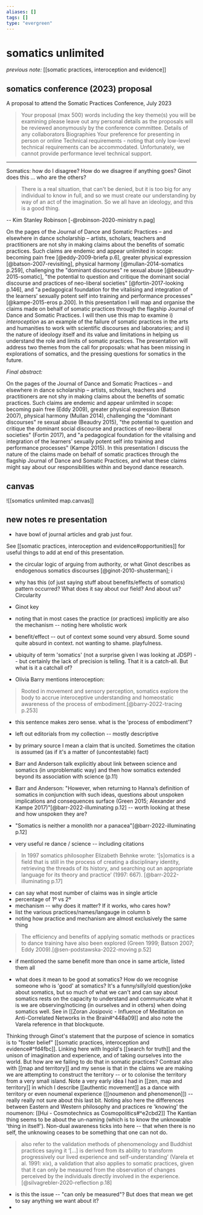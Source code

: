 ```yaml
---
aliases: []
tags: []
type: "evergreen"
---
```


# somatics unlimited

_previous note:_ [[somatic practices, interoception and evidence]]

## somatics conference (2023) proposal
A proposal to attend the Somatic Practices Conference, July 2023

>Your proposal (max 500) words including the key theme(s) you will be examining please leave out any personal details as the proposals will be reviewed anonymously by the conference committee.
>Details of any collaborators
>Biographies
>Your preference for presenting in person or online
>Technical requirements - noting that only low-level technical requirements can be accommodated. Unfortunately, we cannot provide performance level technical support.

--- 

Somatics: how do I disagree? How do we disagree if anything goes? Ginot does this ... who are the others? 

> 	There is a real situation, that can't be denied, but it is too big for any individual to know in full, and so we must create our understanding by way of an act of the imagination. So we all have an ideology, and this is a good thing. 

-- Kim Stanley Robinson [-@robinson-2020-ministry n.pag]

On the pages of the Journal of Dance and Somatic Practices – and elsewhere in dance scholarship – artists, scholars, teachers and practitioners are not shy in making claims about the benefits of somatic practices. Such claims are endemic and appear unlimited in scope: becoming pain free [@eddy-2009-briefa p.6], greater physical expression [@batson-2007-revisiting], physical harmony  [@mullan-2014-somatics p.259], challenging the "dominant discourses" re sexual abuse [@beaudry-2015-somatic], "the potential to question and critique the dominant social discourse and practices of neo-liberal societies" [@fortin-2017-looking p.146], and "a pedagogical foundation for the vitalising and integration of the learners’ sexually potent self into training and performance processes" [@kampe-2015-eros p.200]. In this presentation I will map and organise the claims made on behalf of somatic practices through the flagship Journal of Dance and Somatic Practices. I will then use this map to examine i) _interoception_ as an example of the failure of somatic practices in the arts and humanities to work with scientific discourses and laboratories; and ii) the nature of ideology itself and its value and limitations in helping us understand the role and limits of somatic practices. The presentation will address two themes from the call for proposals: what has been missing in explorations of somatics, and the pressing questions for somatics in the future.

_Final abstract:_

On the pages of the Journal of Dance and Somatic Practices – and elsewhere in dance scholarship – artists, scholars, teachers and practitioners are not shy in making claims about the benefits of somatic practices. Such claims are endemic and appear unlimited in scope: becoming pain free (Eddy 2009), greater physical expression (Batson 2007), physical harmony (Mullan 2014), challenging the "dominant discourses" re sexual abuse (Beaudry 2015), "the potential to question and critique the dominant social discourse and practices of neo-liberal societies" (Fortin 2017), and "a pedagogical foundation for the vitalising and integration of the learners’ sexually potent self into training and performance processes" (Kampe 2015). In this presentation I discuss the nature of the claims made on behalf of somatic practices through the flagship Journal of Dance and Somatic Practices, and what these claims might say about our responsibilities within and beyond dance research. 



## canvas 

![[somatics unlimited map.canvas]]


## new notes re presentation

- have bowl of journal articles and grab just four. 

See [[somatic practices, interoception and evidence#opportunities]] for useful things to add at end of this presentation.

- the circular logic of arguing from authority, or what Ginot describes as endogenous somatics discourses [@ginot-2010-shusterman]; i

- why has this (of just saying stuff about benefits/effects of somatics) pattern occurred? What does it say about our field? And about us? Circularity
- Ginot key
- noting that in most cases the practice (or practices) implicitly are also the mechanism -- noting here wholistic work
- benefit/effect -- out of context some sound very absurd. Some sound quite absurd in context. not wanting to shame. playfulness. 
- ubiquity of term 'somatics' (not a surprise given I was looking at JDSP) -- but certainly the lack of precision is telling. That it is a catch-all. But what is it a catchall of? 
- Olivia Barry mentions interoception: 
> Rooted in movement and sensory perception, somatics explore the body to accrue interoceptive understanding and homeostatic awareness of the process of embodiment.[@barry-2022-tracing p.253]
- this sentence makes zero sense. what is the 'process of embodiment'?
- left out editorials from my collection -- mostly descriptive

- by primary source I mean a claim that is uncited. Sometimes the citation is assumed (as if it's a matter of (uncontestable) fact)
- Barr and Anderson talk explicitly about link between science and somatics (in unproblematic way) and then how somatics extended beyond its association with science (p.11)
- Barr and Anderson: "However, when returning to Hanna’s definition of somatics in conjunction with such ideas, questions about unspoken implications and consequences surface (Green 2015; Alexander and Kampe 2017)"[@barr-2022-illuminating p.12] -- worth looking at these and how unspoken they are?
- "Somatics is neither a monolith nor a panacea"[@barr-2022-illuminating p.12] 
- very useful re dance / science -- including citations

> In 1997 somatics philosopher Elizabeth Behnke wrote: ‘[s]omatics is a field that is still in the process of creating a disciplinary identity, retrieving the threads of its history, and searching out an appropriate language for its theory and practice’ (1997: 667). [@barr-2022-illuminating p.17] 
- can say what most number of claims was in single article
- percentage of 1º vs 2º
- mechanism -- why does it matter? If it works, who cares how? 
- list the various practices/names/langauge in column b
- noting how practice and mechanism are almost exclusively the same thing

> The efficiency and benefits of applying somatic methods or practices to dance training have also been explored (Green 1999; Batson 2007; Eddy 2009).[@sen-podstawska-2022-moving p.52] 

- if mentioned the same benefit more than once in same article, listed them all

- what does it mean to be good at somatics? How do we recognise someone who is 'good' at somatics? It's a funny/silly/old question/joke about somatics, but so much of what we can't and can say about somatics rests on the capacity to understand and communicate what it is we are observing/noticing (in ourselves and in others) when doing somatics well. See in [[Zoran Josipovic - Influence of Meditation on Anti-Correlated Networks in the Brain#^448a09]] and also note the Varela reference in that blockquote.

Thinking through Ginot's statement that the purpose of science in somatics is to "foster belief" [[somatic practices, interoception and evidence#^fd4fbc]]. Linking here with Ingold's [[search for truth]] and the unison of imagination and experience, and of taking ourselves into the world. But how are we failing to do that in somatic practices? Contrast also with [[map and territory]] and my sense is that in the claims we are making we are attempting to construct the territory -- or to colonise the territory from a very small island. Note a very early idea I had in [[zen, map and territory]] in which I describe [[authentic movement]] as a dance with territory or even noumenal experience ([[noumenon and phenomenon]]) -- really really not sure about this last bit. Noting also here the differences between Eastern and Western philosophy and practices re 'knowing' the noumenon: [[Hui - Cosmotechnics as Cosmopolitics#^e2cbd2]] The Kantian thing seems to be about the un-naming (which is to know the unknowable 'thing in itself'). Non-dual awareness ticks into here -- that when there is no self, the unknowing ceases to be something that one can not do. 


> also refer to the validation methods of phenomenology and Buddhist practices saying it ‘[...] is derived from its ability to transform progressively our lived experience and self-understanding’ (Varela et al. 1991: xix), a validation that also applies to somatic practices, given that it can only be measured from the observation of changes perceived by the individuals directly involved in the experience. [@silvagrebler-2020-reflection p.18]

- is this the issue -- "can only be measured"? But does that mean we get to say anything we want about it? 
- 